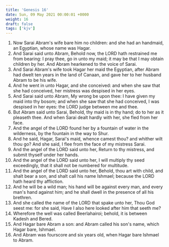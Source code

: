 ```yaml
---
title: 'Genesis 16'
date: Sun, 09 May 2021 00:00:01 +0000
weight: 16
draft: false
tags: ['kjv'] 
---
```


1. Now Sarai Abram's wife bare him no children: and she had an handmaid, an Egyptian, whose name was Hagar.
2. And Sarai said unto Abram, Behold now, the LORD hath restrained me from bearing: I pray thee, go in unto my maid; it may be that I may obtain children by her. And Abram hearkened to the voice of Sarai.
3. And Sarai Abram's wife took Hagar her maid the Egyptian, after Abram had dwelt ten years in the land of Canaan, and gave her to her husband Abram to be his wife.
4. And he went in unto Hagar, and she conceived: and when she saw that she had conceived, her mistress was despised in her eyes.
5. And Sarai said unto Abram, My wrong be upon thee: I have given my maid into thy bosom; and when she saw that she had conceived, I was despised in her eyes: the LORD judge between me and thee.
6. But Abram said unto Sarai, Behold, thy maid is in thy hand; do to her as it pleaseth thee. And when Sarai dealt hardly with her, she fled from her face.
7. And the angel of the LORD found her by a fountain of water in the wilderness, by the fountain in the way to Shur.
8. And he said, Hagar, Sarai's maid, whence camest thou? and whither wilt thou go? And she said, I flee from the face of my mistress Sarai.
9. And the angel of the LORD said unto her, Return to thy mistress, and submit thyself under her hands.
10. And the angel of the LORD said unto her, I will multiply thy seed exceedingly, that it shall not be numbered for multitude.
11. And the angel of the LORD said unto her, Behold, thou art with child, and shalt bear a son, and shalt call his name Ishmael; because the LORD hath heard thy affliction.
12. And he will be a wild man; his hand will be against every man, and every man's hand against him; and he shall dwell in the presence of all his brethren.
13. And she called the name of the LORD that spake unto her, Thou God seest me: for she said, Have I also here looked after him that seeth me?
14. Wherefore the well was called Beerlahairoi; behold, it is between Kadesh and Bered.
15. And Hagar bare Abram a son: and Abram called his son's name, which Hagar bare, Ishmael.
16. And Abram was fourscore and six years old, when Hagar bare Ishmael to Abram.
